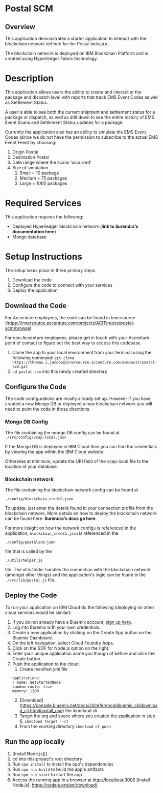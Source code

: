 # Postal SCM

## Overview
This application demonstrates a starter application to interact with the blockchain network defined for the Postal industry.

The blockchain network is deployed on IBM Blockchain Platform and is created using Hyperledger Fabric technology.

# Description

This application allows users the ability to create and interact at the package and dispatch level with reports that track EMS Event Codes as well as Settlement Status.

A user is able to see both the current shipment and settlement status for a package or dispatch, as well as drill down to see the entire history of EMS Event Scans and Settlement Status updates for a package. 

Currently the application also has an ability to simulate the EMS Event Codes (since we do not have the permission to subscribe to the actual EMS Event Feed) by choosing:
1. Origin Postal
2. Destination Postal
3. Date range where the scans 'occurred'
4. Size of simulation
    1. Small = 10 package
    2. Medium = 75 packages
    3. Large = 1000 packages

# Required Services

This application requires the following:

- Deployed Hyperledger blockchain network (**link to Surendra's documentation here**)
- Mongo database

# Setup Instructions

The setup takes place in three primary steps

1. Download the code
2. Configure the code to connect with your services
3. Deploy the application

## Download the Code

For Accenture employees, the code can be found in Innersource (https://innersource.accenture.com/projects/ACIT/repos/postal-scm/browse)

For non-Accenture employees, please get in touch with your Accenture point of contact to figure out the best way to access this codebase.

1. Clone the app to your local environment from your terminal using the following command:
  `
  git clone https://thomas.i.jacobs@innersource.accenture.com/scm/acit/postal-scm.git
  `
2. `cd postal-scm` into this newly created directory

## Configure the Code

The code configurations are mostly already set up. However if you have created a new Mongo DB or deployed a new blockchain network you will need to point the code in those directions.

### Mongo DB Config
The file containing the mongo DB config can be found at `./src/config/vcap-local.json`

If the Mongo DB is deployed in IBM Cloud then you can find the credentials by viewing the app within the IBM Cloud website.

Otherwise at minimum, update the URI field of the vcap-local file to the location of your database.

### Blockchain network
The file containing the blockchain network config can be found at 

`./config/blockchain_creds1.json` 

To update, just enter the details found in your connection profile from the blockchain network. More details on how to deploy the blockchain network can be found here: **Surendra's docs go here**. 

For more insight on how the network configu is referenced in the application, `blockchain_creds1.json` is referenced in the 

`./config/postalscm.json` 

file that is called by the 

`./utils/helper.js` 

file. The utils folder handles the connection with the blockchain network (amongst other things) and the application's logic can be found in the `./src/lib/postal.js` file.

## Deploy the Code
To run your application on IBM Cloud do the following (deploying on other cloud services would be similar):

1. If you do not already have a Bluemix account, [sign up here](https://console.ng.bluemix.net/registration).
2. Log into Bluemix with your own credentials.
3. Create a new application by clicking on the Create App button on the Bluemix Dashboard.
4. On the left navigation, select Cloud Foundry Apps.
5. Click on the SDK for Node.js option on the right.
6. Enter your unique application name you though of before and click the Create button.
7. Push the application to the cloud
    1. Create manifest.yml file
    ```
    applications:
    - name: GetStartedNode
    random-route: true
    memory: 128M
    ```
    2. [Download] (https://console.bluemix.net/docs/cli/reference/bluemix_cli/download_cli.html#install_use) the ibmcloud cli 
    3. Target the org and space where you created the application in step 6. `ibmcloud target --cf`
    4. From the working directory `ibmcloud cf push`


## Run the app locally
1. [Install Node.js][]
2. cd into this project's root directory
3. Run `npm install` to install the app's dependencies
4. Run `npm run build` to build the app's artifacts
5. Run `npm run start` to start the app
6. Access the running app in a browser at <http://localhost:3000>
[Install Node.js]: https://nodejs.org/en/download/